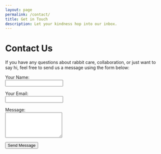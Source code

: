 ```yaml
---
layout: page
permalink: /contact/
title: Get in Touch
description: Let your kindness hop into our inbox.
---
```


<h1>Contact Us</h1>

<p>If you have any questions about rabbit care, collaboration, or just want to say hi, feel free to send us a message using the form below:</p>

<form action="https://formspree.io/f/xeogavev" method="POST">
  <p>
    <label for="name">Your Name:</label><br>
    <input type="text" id="name" name="name" required>
  </p>

  <p>
    <label for="email">Your Email:</label><br>
    <input type="email" id="email" name="email" required>
  </p>

  <p>
    <label for="message">Message:</label><br>
    <textarea id="message" name="message" rows="5" required></textarea>
  </p>

  <!-- Redirect after submission -->
  <input type="hidden" name="_redirect" value="{{ '/thanks.html' | relative_url }}">

  <!-- Spam protection -->
  <input type="text" name="_gotcha" style="display:none">

  <button type="submit">Send Message</button>
</form>
